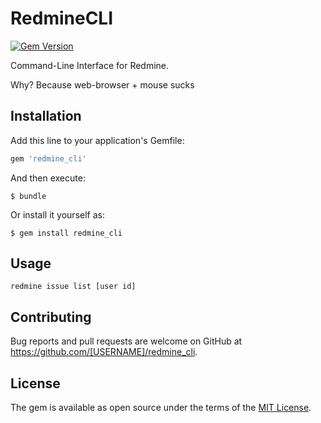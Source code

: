 # RedmineCLI
[![Gem Version](https://badge.fury.io/rb/redmine_cli.svg)](https://badge.fury.io/rb/redmine_cli)

Command-Line Interface for Redmine.

Why? Because web-browser + mouse sucks

## Installation

Add this line to your application's Gemfile:

```ruby
gem 'redmine_cli'
```

And then execute:

    $ bundle

Or install it yourself as:

    $ gem install redmine_cli

## Usage

    redmine issue list [user id]

## Contributing

Bug reports and pull requests are welcome on GitHub at https://github.com/[USERNAME]/redmine_cli.

## License

The gem is available as open source under the terms of the [MIT License](http://opensource.org/licenses/MIT).

